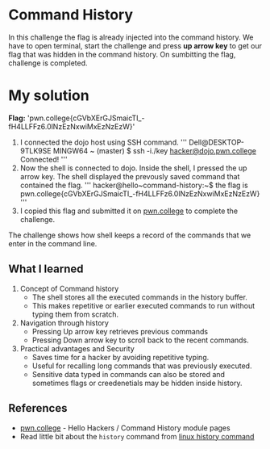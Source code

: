 # Command History
In this challenge the flag is already injected into the command history. We have to open terminal, start the challenge and press **up arrow key** to get our flag that was hidden in the command history. On sumbitting the flag, challenge is completed.

# My solution
**Flag:**  'pwn.college{cGVbXErGJSmaicTI_-fH4LLFFz6.0lNzEzNxwiMxEzNzEzW}'

1. I connected the dojo host using SSH command.
'''
Dell@DESKTOP-9TLK9SE MINGW64 ~ (master)
$ ssh -i./key hacker@dojo.pwn.college
Connected!
'''
2. Now the shell is connected to dojo. Inside the shell, I pressed the up arrow key. The shell displayed the prevously saved command that contained the flag.
    '''
    hacker@hello~command-history:~$ the flag is pwn.college{cGVbXErGJSmaicTI_-fH4LLFFz6.0lNzEzNxwiMxEzNzEzW}
    '''
3. I copied this flag and submitted it on [pwn.college](https://pwn.college/linux-luminarium/hello/) to complete the challenge.

The challenge shows how shell keeps a record of the commands that we enter in the command line.


## What I learned
1. Concept of Command history
    - The shell stores all the executed commands in the history buffer.
    - This makes repetitive or earlier executed commands to run without typing them from scratch.
2. Navigation through history
    - Pressing Up arrow key retrieves previous commands
    - Pressing Down arrow key to scroll back to the recent commands.
3. Practical advantages and Security
    - Saves time for a hacker by avoiding repetitive typing.
    - Useful for recalling long commands that was previously executed.
    - Sensitive data typed in commands can also be stored and sometimes flags or creedenetials may be hidden inside history.

## References 
- [pwn.college](https://pwn.college/linux-luminarium/hello/) - Hello Hackers / Command History module pages
- Read little bit about the `history` command from [linux history command](https://phoenixnap.com/kb/linux-history-command)